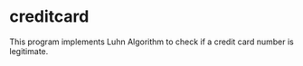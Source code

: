 # creditcard
This program implements Luhn Algorithm to check if a credit card number is legitimate.
